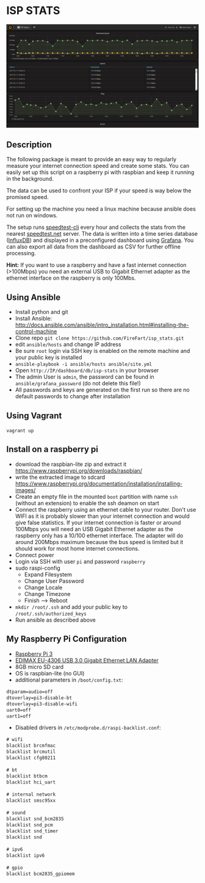 # ISP STATS

![Grafana](/images/grafana.png?raw=true "Grafana")

## Description
The following package is meant to provide an easy way to regularly measure your internet connection speed and create some stats.
You can easily set up this script on a raspberry pi with raspbian and keep it running in the background.

The data can be used to confront your ISP if your speed is way below the promised speed.

For setting up the machine you need a linux machine because ansible does not run on windows.

The setup runs [speedtest-cli](https://github.com/sivel/speedtest-cli) every hour and collects the stats from the nearest [speedtest.net](http://www.speedtest.net/) server.
The data is written into a time series database ([InfluxDB](https://www.influxdata.com/time-series-platform/influxdb/)) and displayed in a preconfigured dashboard using [Grafana](http://grafana.org/). You can also export all data from the dashboard as CSV for further offline processing.

**Hint:** If you want to use a raspberry and have a fast internet connection (>100Mbps) you need an external USB to Gigabit Ethernet adapter as the ethernet interface on the raspberry is only 100Mbs.

## Using Ansible
* Install python and git
* Install Ansible: http://docs.ansible.com/ansible/intro_installation.html#installing-the-control-machine
* Clone repo `git clone https://github.com/FireFart/isp_stats.git`
* edit `ansible/hosts` and change IP address
* Be sure `root` login via SSH key is enabled on the remote machine and your public key is installed
* `ansible-playbook -i ansible/hosts ansible/site.yml`
* Open `http://ÌP/dashboard/db/isp-stats` in your browser
* The admin User is `admin`, the password can be found in `ansible/grafana_password` (do not delete this file!)
* All passwords and keys are generated on the first run so there are no default passwords to change after installation

## Using Vagrant
`vagrant up`

## Install on a raspberry pi
* download the raspbian-lite zip and extract it https://www.raspberrypi.org/downloads/raspbian/
* write the extracted image to sdcard https://www.raspberrypi.org/documentation/installation/installing-images/
* Create an empty file in the mounted `boot` partition with name `ssh` (without an extension) to enable the ssh deamon on start
* Connect the raspberry using an ethernet cable to your router. Don't use WIFI as it is probably slower than your internet connection and would give false statistics. If your internet connection is faster or around 100Mbps you will need an USB Gigabit Ethernet adapter as the raspberry only has a 10/100 ethernet interface. The adapter will do around 200Mbps maximum because the bus speed is limited but it should work for most home internet connections.
* Connect power
* Login via SSH with user `pi` and password `raspberry`
* sudo raspi-config
  * Expand Filesystem
  * Change User Password
  * Change Locale
  * Change Timezone
  * Finish --> Reboot
* `mkdir /root/.ssh` and add your public key to `/root/.ssh/authorized_keys`
* Run ansible as described above

## My Raspberry Pi Configuration
* [Raspberry Pi 3](https://www.conrad.at/de/raspberry-pi-3-model-b-1-gb-ohne-betriebssystem-1419716.html)
* [EDIMAX EU-4306 USB 3.0 Gigabit Ethernet LAN Adapter](https://www.conrad.at/de/netzwerkadapter-1-gbits-edimax-eu-4306-usb-30-lan-101001000-mbits-527532.html)
* 8GB micro SD card
* OS is raspbian-lite (no GUI)
* additional parameters in `/boot/config.txt`:

```
dtparam=audio=off
dtoverlay=pi3-disable-bt
dtoverlay=pi3-disable-wifi
uart0=off
uart1=off
```
* Disabled drivers in `/etc/modprobe.d/raspi-backlist.conf`:

```
# wifi
blacklist brcmfmac
blacklist brcmutil
blacklist cfg80211

# bt
blacklist btbcm
blacklist hci_uart

# internal network
blacklist smsc95xx

# sound
blacklist snd_bcm2835
blacklist snd_pcm
blacklist snd_timer
blacklist snd

# ipv6
blacklist ipv6

# gpio
blacklist bcm2835_gpiomem
```
